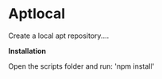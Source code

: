 # Aptlocal

Create a local apt repository....

**Installation**

Open the scripts folder and run: 'npm install'